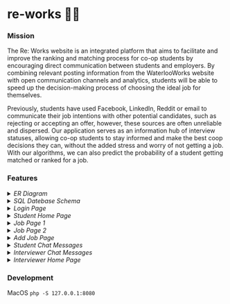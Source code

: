 # re-works 👩‍💻

### Mission

The Re: Works website is an integrated platform that aims to facilitate and improve the ranking and matching process for co-op students by encouraging direct communication between students and employers. By combining relevant posting information from the WaterlooWorks website with open communication channels and analytics, students will be able to speed up the decision-making process of choosing the ideal job for themselves. 

Previously, students have used Facebook, LinkedIn, Reddit or email to communicate their job intentions with other potential candidates, such as rejecting or accepting an offer, however, these sources are often unreliable and dispersed. Our application serves as an information hub of interview statuses, allowing co-op students to stay informed and make the best coop decisions they can, without the added stress and worry of not getting a job. With our algorithms, we can also predict the probability of a student getting matched or ranked for a job. 

### Features
<details>
  
 <summary>
<i>ER Diagram</i>
</summary>

<br>
  <br>
 
![Schema](https://lh4.googleusercontent.com/SLtEqnU1TmmUhYh1WPUk_cdXLnpXKuCB6V-yVBwmvGC2so0ae2uOq7RBE2cvQRvqrl5J2M5cDmwvIYTNGo9zxpkaWJAMVw1pB-p7wcDIsLPr1QoxFaMubBDFsOa3Tin99tLqokem)

 </details>
 
 
<details>
  
  
  
 <summary>
<i>SQL Datebase Schema </i>
</summary>

<br>
<i> Companies can post one to many jobs on re:works but each job belongs to one company. Jobs have interviews, in which one to many interviewers can host. Interviewers can host zero to many interviews for the job. Each student gets ranked by a job but jobs rank multiple potential students. Students rank zero to many jobs according to their preference but only assign one rank for each job. Our users can be either students or interviewers but not both, so we used disjoint generalization to indicate this. </i>
  <br>
  
  

 
 
![Schema](https://lh4.googleusercontent.com/tOUMz0SAERoPKXHJJz2VSXTgWCmheMO5pZJU6RwBQchVHLI3arqfVvEH1nAp_9Jcs9jmfWUTU8gYV_ag44Urg6x-v_S_ZmTsuNIp_axaDjZs78g-Dqk9Sw4E6bkd9nD97LqmCUjx)

 </details>
 
 
<details>
  
 <summary>
<i>Login Page </i>
</summary>

<br>
  <br>
 
![Schema](https://lh3.googleusercontent.com/hwet_7MDQIxFotpAnsHI-3aV8vqyMzeUcuDCXuw-JmNpSN3_jF5ITzpkbnuhucjDHTVcWsMpTMiPvREeZY98Z-szzoQLxffhreiX50lbqUzxg4_gTQ8xeHUtLELvvYFTMfSYPdHN)

 </details>
 
 <details>
  
 <summary>
<i>Student Home Page </i>
</summary>

<br>
  <br>
 
![Schema](https://lh3.googleusercontent.com/EscpB4aQdQ6BMfCiU03tggofP6m7ufHHUY4kA2pHxxgP0blxEMlIqaTrzgkRhLk5CLmHJxNFbgTpNrdjTh_ie2j2pZ5AO_b6y1sR5t8KPl6iz9X9X9wAFGO7nWG-G1714qTtB7FU)

 </details>
 
 
  <details>
  
 <summary>
<i>Job Page 1 </i>
</summary>

<br>
  <br>
 
![Schema](https://lh4.googleusercontent.com/ufTqfUB8M-fRiCvmPAholAK6uLi330cRg52X9eQOXkxyOjiA1tabuFm8dGVbXJ5nvrCtvGV0oE7GXX9_a7GC2Wp0oiK7n-ew7ZpU1HQC5bTwcWzx8gKUw70rJuIL08dXVxa-4ZWk)

 </details>
 
   <details>
  
 <summary>
<i>Job Page 2 </i>
</summary>

<br>
  <br>
 
![Schema](https://lh4.googleusercontent.com/G7VPW1xxRZAsKhhFy-2sA3sMiY_Vr-OkIN9EC6DZa_pTlY8u_MKcxi0rOyUIvkaTOmHahmEAuJeoDy0SKuLlXBpwyaLL3nRIe9_3Fl-ZM8aSXIn3CH5TzPuItaDdV0OzHJDl9q3p)

 </details>
 
 <details>
  
 <summary>
<i>Add Job Page </i>
</summary>

<br>
  <br>
 
![Schema](https://lh6.googleusercontent.com/amCddO_OiUANYm3S807aTEdItCXZbf7bfiwVOfqyvBQ12Rp3ANLP54xCvdSbpXZqZ-z2qtnu8micbDYV5WHU3uF5WjoA6RcQFd7Ug7OcamuyEMJqqismc13kPcGpl1CeM62pagiY)

 </details>
 
  <details>
  
 <summary>
<i>Student Chat Messages </i>
</summary>

<br>
  <br>
 
![Schema](https://lh6.googleusercontent.com/NjfIPhyMYkr3lCGUe2WVotJbdyFgfuZlGyJsi33xnP8O16Cg6bqZmqxxwQmSWs5JOjzkqCBBlfvTBQmsFQaMEc1HdTWXqfOSP7B1R4tjrCw8OFj3D_dkMxmehLcCXjDgUEbZXBFP)

 </details>
 
   <details>
  
 <summary>
<i>Interviewer Chat Messages </i>
</summary>

<br>
  <br>
 
![Schema](https://lh3.googleusercontent.com/CY2k47eUrs9cX2j7dhfymcVvELBDOaxRBqKmtpseTFRDD5wnton9djjX1wmPscX4DC8HLbWU4kjDHwIHRUErrOVyaiJWvEbAe14ektFE1awU2WoQ1fMtKYNf1Q7oBJXwRWJk71hs)

 </details>
  
 <details>
  
 <summary>
<i>Interviewer Home Page </i>
</summary>

<br>
  <br>
 
![Schema](https://lh5.googleusercontent.com/sF2lCCsplS5G2P26WTIpddTSjS8vot8KDaPhKOtdiuV1vfzu3kSNQlTyjfDphPzYn3-CdnPBQsvpgp0P4Q_IT3pjL3_woZiPJoXqhKijwpML94xwFcmjyvs7mmoL5C_ks4-zyUSw)

 </details>
 
 ### Development
 
 MacOS
 `php -S 127.0.0.1:8080`
 
